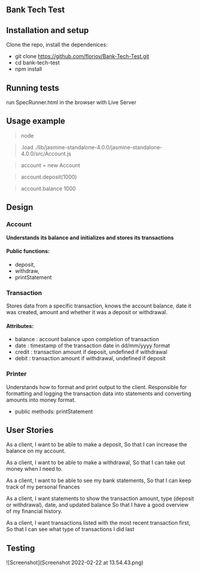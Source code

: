 ## Bank Tech Test

## Installation and setup
 Clone the repo, install the dependenices:
 * git clone https://github.com/floriov/Bank-Tech-Test.git 
 * cd bank-tech-test
 * npm install

 ## Running tests
 run SpecRunner.html in the browser with Live Server

 ## Usage example
 > node 

 > .load ./lib/jasmine-standalone-4.0.0/jasmine-standalone-4.0.0/src/Account.js

 > account = new Account

 > account.deposit(1000)

 > account.balance 
  1000

## Design

 ### Account
 **Understands its balance and initializes and stores its transactions**
#### Public functions:
* deposit,
* withdraw,
* printStatement

### Transaction
Stores data from a specific transaction, knows the account balance, date it was created, amount and whether it was a deposit or withdrawal.
#### Attributes:
* balance : account balance upon completion of transaction
* date : timestamp of the transaction date in dd/mm/yyyy format
* credit : transaction amount if deposit, undefined if withdrawal
* debit : transaction amount if withdrawal, undefined if deposit

### Printer
Understands how to format and print output to the client. Responsible for formatting and logging the transaction data into statements and converting amounts into money format.
* public methods:
printStatement 

## User Stories
As a client,
I want to be able to make a deposit, 
So that I can increase the balance on my account.

As a client, 
I want to be able to make a withdrawal,
So that I can take out money when I need to.

As a client,
I want to be able to see my bank statements,
So that I can keep track of my personal finances

As a client,
I want statements to show the transaction amount, type (deposit or withdrawal), date, and updated balance
So that I have a good overview of my financial history.

As a client, 
I want transactions listed with the most recent transaction first,
So that I can see what type of transactions I did last

## Testing 

![Screenshot](Screenshot 2022-02-22 at 13.54.43.png)